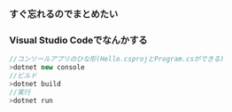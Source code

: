 ### すぐ忘れるのでまとめたい


### Visual Studio Codeでなんかする
```c#
//コンソールアプリのひな形(Hello.csprojとProgram.csができる)
>dotnet new console
//ビルド
>dotnet build
//実行
>dotnet run
```
